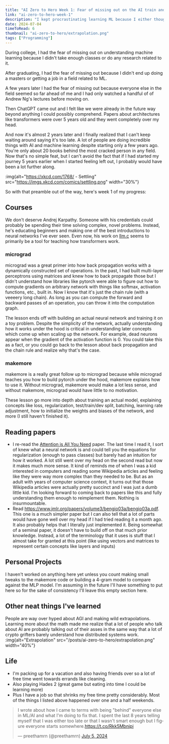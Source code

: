 ```yaml
---
title: "AI Zero to Hero Week 1: Fear of missing out on the AI train and what I'm doing about it"
link: "ai-zero-to-hero-week-1"
description: "I kept procrastinating learning ML because I either thought I was too late or not smart enough... Time to stop that."
date: 2024-07-04
timeToRead: 6
thumbnail: "ai-zero-to-hero/extrapolation.png"
tags: ["Programming"]
---
```


During college, I had the fear of missing out on understanding machine learning because I didn't take enough classes or do any research related to it.

After graduating, I had the fear of missing out because I didn't end up doing a masters or getting a job in a field related to ML.

A few years later I had the fear of missing out because everyone else in the field seemed so far ahead of me and I had only watched a handful of of Andrew Ng's lectures before moving on.

Then ChatGPT came out and I felt like we were already in the future way beyond anything I could possibly comprehend. Papers about architectures like transformers were over 5 years old and they went completely over my head.

And now it's almost 2 years later and I finally realized that I can't keep waiting around saying it's too late. A lot of people are doing incredible things with AI and machine learning despite starting only a few years ago. You're only about 20 books behind the most cracked person in any field. Now that's no simple feat, but I can't avoid the fact that if I had started my journey 5 years earlier when I started feeling left out, I probably would have been a lot further along.

:img{alt="https://xkcd.com/1768/ - Settling" src="https://imgs.xkcd.com/comics/settling.png" width="30%"}

So with that preamble out of the way, here's week 1 of my progress:

## Courses
We don't deserve Andrej Karpathy. Someone with his credentials could probably be spending their time solving complex, novel problems. Instead, he's educating beginners and making one of the best introductions to neural networks I've ever seen. Even now, his work on [llm.c](https://github.com/karpathy/llm.c) seems to primarily be a tool for teaching how transformers work.

### micrograd
micrograd was a great primer into how back propagation works with a dynamically constructed set of operations. In the past, I had built multi-layer perceptrons using matrices and knew how to back propagate those but I didn't understand how libraries like pytorch were able to figure out how to compute gradients on arbitrary network with things like softmax, activation functions, etc., built in. Now I know that it's just the chain rule (with a veeeery long chain). As long as you can compute the forward and backward passes of an operation, you can throw it into the computation graph.

The lesson ends off with building an actual neural network and training it on a toy problem. Despite the simplicity of the network, actually understanding how it works under the hood is critical in understanding later concepts which come up when scaling up the network. For example, dead neurons appear when the gradient of the activation function is 0. You could take this as a fact, or you could go back to the lesson about back propagation and the chain rule and realize why that's the case.

### makemore
makemore is a really great follow up to micrograd because while micrograd teaches you how to build pytorch under the hood, makemore explains how to use it. Without micrograd, makemore would make a lot less sense, and without makemore, micrograd would have little to no motivation.

These lesson go more into depth about training an actual model, explaining concepts like loss, regularization, test/train/dev split, batching, learning rate adjustment, how to initialize the weights and biases of the network, and more (I still haven't finished it).

## Reading papers
- I re-read the [Attention is All You Need](https://arxiv.org/pdf/1706.03762) paper. The last time I read it, I sort of knew what a neural network is and could tell you the equations for regularization (enough to pass classes) but barely had an intuition for how it worked. A lot still went over my head on the second read but now it makes much more sense. It kind of reminds me of when I was a kid interested in computers and reading some Wikipedia articles and feeling like they were way more complex than they needed to be. But as an adult with years of computer science context, it turns out that those Wikipedia articles were actually pretty succinct and I was just a dumb little kid. I'm looking forward to coming back to papers like this and fully understanding them enough to reimplement them. Nothing is insurmountable.
- Read https://www.jmlr.org/papers/volume3/bengio03a/bengio03a.pdf. This one is a much simpler paper but I can also tell that a lot of parts would have gone well over my head if I had tried reading it a month ago. It also probably helps that I literally just implemented it. Being somewhat of a seminal paper, it doesn't have to build off on that much prior knowledge. Instead, a lot of the terminology that it uses is stuff that I almost take for granted at this point (like using vectors and matrices to represent certain concepts like layers and inputs)

## Personal Projects
I haven't worked on anything here yet unless you count making small tweaks to the makemore code or building a 4-gram model to compare against the MLP model. I'm assuming in the future I'll have something to put here so for the sake of consistency I'll leave this empty section here.

## Other neat things I've learned
People are way over hyped about AGI and making wild extrapolations. Learning more about the math made me realize that a lot of people who talk about AI are probably talking out of their asses in the same way that a lot of crypto grifters barely understand how distributed systems work.
:img{alt="Extrapolation" src="/posts/ai-zero-to-hero/extrapolation.png" width="40%"}

## Life
- I'm packing up for a vacation and also having friends over so a lot of free time went towards errands like cleaning.
- Also playing Hades 2 (great game but eating into time I could be learning more)
- Plus I have a job so that shrinks my free time pretty considerably. Most of the things I listed above happened over one and a half weekends.

<blockquote class="twitter-tweet"><p lang="en" dir="ltr">I wrote about how I came to terms with being &quot;behind&quot; everyone else in ML/AI and what I&#39;m doing to fix that. I spent the last 8 years telling myself that I was either too late or that I wasn&#39;t smart enough but I figure everyone starts somewhere.<a href="https://t.co/Rkk5Mbnjpi">https://t.co/Rkk5Mbnjpi</a></p>&mdash; preethamrn (@preethamrn) <a href="https://twitter.com/preethamrn/status/1809073849927151915?ref_src=twsrc%5Etfw">July 5, 2024</a></blockquote> <script async src="https://platform.twitter.com/widgets.js" charset="utf-8"></script> 